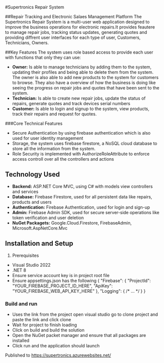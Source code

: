 #Supertronics Repair System

##Repair Tracking and Electronic Salaes Management Platform
The Supertronics Repair System is a multi-user web application designed to improve the business operations for electronic repairs.It provides feautere to manage repair jobs, tracking status updates, generating quotes and providing diffrent user interfaces for each type of user, Customers, Technicians, Owners.

##Key Features
The system uses role based access to provide each user with functions that only they can use:
- **Owner:** Is able to manage technicians by adding them to the system, updating their profiles and being able to delete them from the system. The owner is also able to add new products to the system for customers to browse. They also have a overview of how the business is doing like seeing the progress on repair jobs and quotes that have been sent to the system.
- **Technician:** Is able to create new repair jobs, update the status of repairs, generate quotes and track devices serial numbers
- **Customer:** Is able to login and signup to the system, view products, track their repairs and request for quotes.

###Core Technical Features
- Secure Authentication by using firebase authentication which is also used for user identity management
- Storage, the system uses firebase firestore, a NoSQL cloud database to store all the information from the system.
- Role Security is implemented with AuthorizeRoleAttribute to enforce access controll over all the controllers and actions

## Technology Used
- **Backend:** ASP.NET Core MVC, using C# with models view controllers and services
- **Database:** Firebase Firestore, used for all persistent data like repairs, products and users
- **Authentication:** Firebase Authentication, used for login and sign-up
- **Admin:** Firebase Admin SDK, used for secure server-side operations like token verification and user deletion
- **NuGet Packagets:** Google.Cloud.Firestore, FirebaseAdmin, Microsoft.AspNetCore.Mvc

## Installation and Setup
1. Prerequisites
- Visual Studio 2022
- .NET 8
- Ensure service account key is in project root file
- Ensure appsettings.json has the following
  {
  "Firebase": {
    "ProjectId": "YOUR_FIREBASE_PROJECT_ID_HERE", 
    "ApiKey": "YOUR_FIREBASE_WEB_API_KEY_HERE"
  },
  "Logging": { /* ... */ }
  }

### Build and run
- Uses the link from the project open visual studio go to clone project and paste the link and click clone
- Wait for project to finish loading
- Click on build and build the solution
- Open the NuGet packet manager and ensure that all packages are installed
- Click run and the application should launch

Published to https://supertronics.azurewebsites.net/ 

